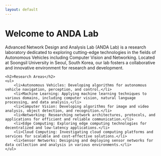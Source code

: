 ```yaml
---
layout: default
---
```


<div class="home">
    <h1 class="page-heading">Welcome to ANDA Lab</h1>
    <p class="lead">Advanced Network Design and Analysis Lab (ANDA Lab) is a research laboratory dedicated to exploring cutting-edge technologies in the fields of Autonomous Vehicles including Computer Vision and Networking. Located at Soongsil University in Seoul, South Korea, our lab fosters a collaborative and innovative environment for research and development.</p>
    
    <h2>Research Areas</h2>
    <ul>
        <li>Autonomous Vehicles: Developing algorithms for autonomous vehicle navigation, perception, and control.</li>
        <li>Machine Learning: Applying machine learning techniques to various domains, including computer vision, natural language processing, and data analysis.</li>
        <li>Computer Vision: Developing algorithms for image and video analysis, object detection, and recognition.</li>
        <li>Networking: Researching network architectures, protocols, and applications for efficient and reliable communication.</li>
        <li>Edge Computing: Exploring edge computing technologies for decentralized and low-latency applications.</li>
        <li>Cloud Computing: Investigating cloud computing platforms and services for scalable and cost-effective solutions.</li>
        <li>Sensor Networks: Designing and deploying sensor networks for data collection and analysis in various environments.</li>
    </ul>
</div>

